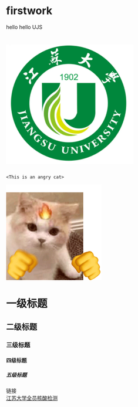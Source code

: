 # firstwork
hello
hello UJS

# ![image](https://github.com/wuhao4795/firstwork/blob/main/Screenshots/ujs.png)

`<This is an angry cat>` 

![image](https://github.com/wuhao4795/firstwork/blob/main/Screenshots/angry%20cat.gif)


# 一级标题  
## 二级标题  
### 三级标题  
#### 四级标题  
##### 五级标题  
链接  
[江苏大学全员核酸检测](https://video.weibo.com/show?fid=1034:4757541062901807) 
